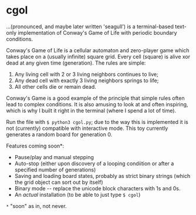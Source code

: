# cgol
...(pronounced, and maybe later written 'seagull') is a terminal-based text-only implementation of Conway's Game of Life with periodic boundary conditions.

Conway's Game of Life is a cellular automaton and zero-player game which takes place on a (usually infinite) square grid.
Every cell (square) is alive xor dead at any given time (generation). The rules are simple:
1) Any living cell with 2 or 3 living neighbors continues to live;
2) Any dead cell with exactly 3 living neighbors springs to life;
3) All other cells die or remain dead.

Conway's Game is a good example of the principle that simple rules often lead to complex conditions.
It is also amusing to look at and often inspiring, which is why I built it right in the terminal (where I spend a lot of time).

Run the file with `$ python3 cgol.py`; due to the way this is implemented it is not (currently) compatible with interactive mode.
This toy currently generates a random board for generation 0.

Features coming soon*:
- Pause/play and manual stepping
- Auto-stop (either upon discovery of a looping condiition or after a specified number of generations)
- Saving and loading board states, probably as strict binary strings (which the grid object can sort out by itself)
- Binary mode -- replace the unicode block characters with 1s and 0s.
- An *actual* installation (to be able to just type `$ cgol`)

``*`` "soon" as in, not never.
